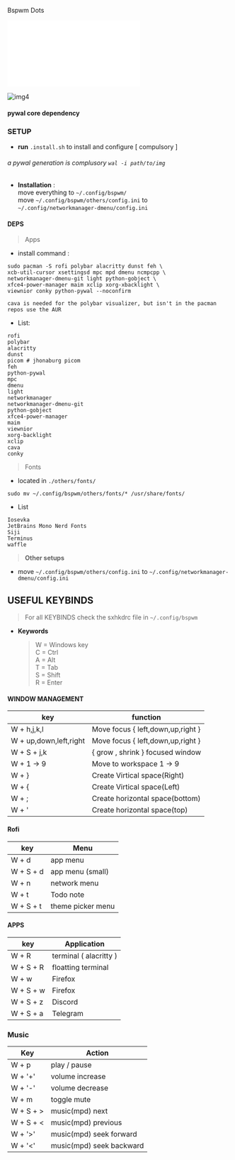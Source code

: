 Bspwm Dots

![img](./.images/conky.img)

![img4](./.images/img4.png)

####  pywal core dependency

### SETUP

- **run**
` .install.sh ` to install and configure [ compulsory ]
###### a pywal generation is complusory `wal -i path/to/img`

- **Installation** :
  \
  move everything to `~/.config/bspwm/`\
  move `~/.config/bspwm/others/config.ini` to\
  `~/.config/networkmanager-dmenu/config.ini`

#### DEPS

> Apps

- install command :

```shell
sudo pacman -S rofi polybar alacritty dunst feh \
xcb-util-cursor xsettingsd mpc mpd dmenu ncmpcpp \
networkmanager-dmenu-git light python-gobject \
xfce4-power-manager maim xclip xorg-xbacklight \
viewnior conky python-pywal --noconfirm
```

```shell
cava is needed for the polybar visualizer, but isn't in the pacman repos use the AUR
```

- List:

```shell
rofi
polybar
alacritty
dunst
picom # jhonaburg picom
feh
python-pywal
mpc
dmenu
light
networkmanager
networkmanager-dmenu-git
python-gobject
xfce4-power-manager
maim
viewnior
xorg-backlight
xclip
cava
conky
```

> Fonts

- located in `./others/fonts/`

```shell
sudo mv ~/.config/bspwm/others/fonts/* /usr/share/fonts/
```

- List

```shell
Iosevka
JetBrains Mono Nerd Fonts
Siji
Terminus
waffle
```

> **Other setups**

- move `~/.config/bspwm/others/config.ini` to
  `~/.config/networkmanager-dmenu/config.ini`

## USEFUL KEYBINDS

> For all KEYBINDS check the sxhkdrc file in `~/.config/bspwm`

- **Keywords**
  > W = Windows key\
  > C = Ctrl\
  > A = Alt\
  > T = Tab\
  > S = Shift\
  > R = Enter

#### WINDOW MANAGEMENT

| key                    | function                          |
| ---------------------- | --------------------------------- |
| W + h,j,k,l            | Move focus { left,down,up,right } |
| W + up,down,left,right | Move focus { left,down,up,right } |
| W + S + j,k            | { grow , shrink } focused window  |
| W + 1 -> 9             | Move to workspace 1 -> 9          |
| W + }                  | Create Virtical space(Right)      |
| W + {                  | Create Virtical space(Left)       |
| W + ;                  | Create horizontal space(bottom)   |
| W + '                  | Create horizontal space(top)      |

#### Rofi

| key       | Menu              |
| --------- | ----------------- |
| W + d     | app menu          |
| W + S + d | app menu (small)  |
| W + n     | network menu      |
| W + t     | Todo note         |
| W + S + t | theme picker menu |

#### APPS

| key       | Application            |
| --------- | ---------------------- |
| W + R     | terminal ( alacritty ) |
| W + S + R | floatting terminal     |
| W + w     | Firefox                |
| W + S + w | Firefox                |
| W + S + z | Discord                |
| W + S + a | Telegram               |

### Music

| Key       | Action                   |
| --------- | ------------------------ |
| W + p     | play / pause             |
| W + '+'   | volume increase          |
| W + '-'   | volume decrease          |
| W + m     | toggle mute              |
| W + S + > | music(mpd) next          |
| W + S + < | music(mpd) previous      |
| W + '>'   | music(mpd) seek forward  |
| W + '<'   | music(mpd) seek backward |
